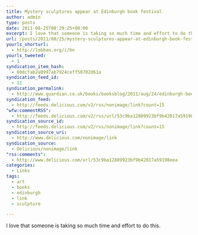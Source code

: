 ```yaml
---
title: Mystery sculptures appear at Edinburgh book festival
author: admin
type: posts
date: 2011-08-25T08:29:25+00:00
excerpt: I love that someone is taking so much time and effort to do this.
url: /posts/2011/08/25/mystery-sculptures-appear-at-edinburgh-book-festival/
yourls_shorturl:
  - http://lobban.org/i/bn
yourls_tweeted:
  - 1
syndication_item_hash:
  - 60dcfab2a0997ab7924ceff50702d61a
syndication_feed_id:
  - 11
syndication_permalink:
  - http://www.guardian.co.uk/books/booksblog/2011/aug/24/edinburgh-book-festival-sculptures?CMP=twt_gu
syndication_feed:
  - http://feeds.delicious.com/v2/rss/nonimage/link?count=15
"wfw:commentRSS":
  - http://feeds.delicious.com/v2/rss/url/53c9ba12889923bf9b42017a59198eea
syndication_source_id:
  - http://feeds.delicious.com/v2/rss/nonimage/link?count=15
syndication_source_uri:
  - http://www.delicious.com/nonimage/link
syndication_source:
  - Delicious/nonimage/link
"rss:comments":
  - http://www.delicious.com/url/53c9ba12889923bf9b42017a59198eea
categories:
  - Links
tags:
  - art
  - books
  - edinburgh
  - link
  - sculpture

---
```

I love that someone is taking so much time and effort to do this.